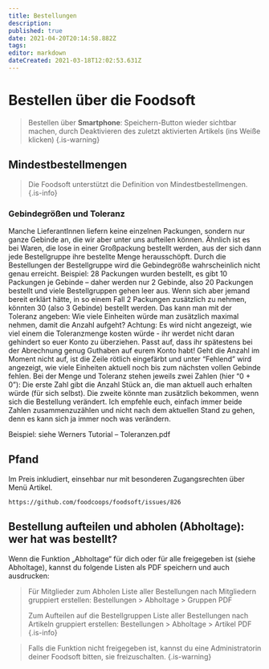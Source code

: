 ```yaml
---
title: Bestellungen
description: 
published: true
date: 2021-04-20T20:14:58.882Z
tags: 
editor: markdown
dateCreated: 2021-03-18T12:02:53.631Z
---
```


# Bestellen über die Foodsoft

> Bestellen über **Smartphone**:
> Speichern-Button wieder sichtbar machen, durch Deaktivieren des zuletzt aktivierten Artikels (ins Weiße klicken)
{.is-warning}



## Mindestbestellmengen
> Die Foodsoft unterstützt die Definition von Mindestbestellmengen.
{.is-info}


### Gebindegrößen und Toleranz
Manche LieferantInnen liefern keine einzelnen Packungen, sondern
nur ganze Gebinde an, die wir aber unter uns aufteilen können.
Ähnlich ist es bei Waren, die lose in einer Großpackung bestellt
werden, aus der sich dann jede Bestellgruppe ihre bestellte Menge
herausschöpft. Durch die Bestellungen der Bestellgruppe wird die
Gebindegröße wahrscheinlich nicht genau erreicht. Beispiel: 28
Packungen wurden bestellt, es gibt 10 Packungen je Gebinde – daher
werden nur 2 Gebinde, also 20 Packungen bestellt und viele
Bestellgruppen gehen leer aus. Wenn sich aber jemand bereit erklärt
hätte, in so einem Fall 2 Packungen zusätzlich zu nehmen, könnten
30 (also 3 Gebinde) bestellt werden. Das kann man mit der Toleranz
angeben: Wie viele Einheiten würde man zusätzlich maximal nehmen,
damit die Anzahl aufgeht? Achtung: Es wird nicht angezeigt, wie viel
einem die Toleranzmenge kosten würde - ihr werdet nicht daran
gehindert so euer Konto zu überziehen. Passt auf, dass ihr
spätestens bei der Abrechnung genug Guthaben auf eurem Konto habt! 
Geht die Anzahl im Moment nicht auf, ist die Zeile rötlich
eingefärbt und unter “Fehlend” wird angezeigt, wie viele
Einheiten aktuell noch bis zum nächsten vollen Gebinde fehlen. Bei
der Menge und Toleranz stehen jeweils zwei Zahlen (hier “0 + 0”):
Die erste Zahl gibt die Anzahl Stück an, die man aktuell auch
erhalten würde (für sich selbst). Die zweite könnte man zusätzlich
bekommen, wenn sich die Bestellung verändert. Ich empfehle euch,
einfach immer beide Zahlen zusammenzuzählen und nicht nach dem
aktuellen Stand zu gehen, denn es kann sich ja immer noch was
verändern. 

Beispiel: siehe Werners Tutorial – Toleranzen.pdf

## Pfand
Im Preis inkludiert, einsehbar nur mit
besonderen Zugangsrechten über Menü Artikel.

	https://github.com/foodcoops/foodsoft/issues/826
		


## Bestellung aufteilen und abholen (Abholtage): wer hat was bestellt? 

Wenn die Funktion „Abholtage“ für dich oder für alle
freigegeben ist (siehe Abholtage), kannst du folgende Listen als PDF
speichern und auch ausdrucken:

> Für Mitglieder zum Abholen Liste aller Bestellungen nach Mitgliedern gruppiert erstellen:
> Bestellungen > Abholtage > Gruppen PDF
>
> Zum Aufteilen auf die Bestellgruppen Liste aller Bestellungen nach Artikeln gruppiert erstellen: 
> Bestellungen > Abholtage > Artikel PDF
{.is-info}

	


> Falls die Funktion nicht freigegeben ist, kannst du eine Administratorin deiner Foodsoft bitten, sie freizuschalten.
{.is-warning}

